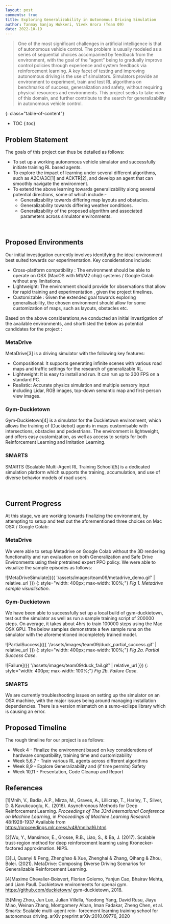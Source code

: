 ```yaml
---
layout: post
comments: true
title: Exploring Generalizability in Autonomous Driving Simulation
author: Tanmay Sanjay Hukkeri, Vivek Arora (Team 09)
date: 2022-10-19
---
```



> One of the most significant challenges in artificial intelligence is that of autonomous vehicle control. The problem is usually modeled as a series of sequential choices accompanied by feedback from the environment, with the goal of the “agent” being to gradually improve control policies through experience and system feedback via reinforcement learning. A key facet of testing and improving autonomous driving is the use of simulators. Simulators provide an environment to experiment, train and test RL algorithms on benchmarks of success, generalization and safety, without requiring physical resources and environments. This project seeks to take view of this domain, and further contribute to the search for generalizability in autonomous vehicle control.


<!--more-->
{: class="table-of-content"}
* TOC
{:toc}

## Problem Statement
The goals of this project can thus be detailed as follows:
- To set up a working autonomous vehicle simulator and successfully initiate training RL based agents.
- To explore the impact of learning under several different algorithms, such as A2C/A3C[1] and ACKTR[2], and develop an agent that can smoothly navigate the environment.
- To extend the above learning towards generalizability along several potential directions, some of which include:-
    - Generalizability towards differing map layouts and obstacles.
    - Generalizability towards differing weather conditions.
    - Generalizability of the proposed algorithm and associated parameters across simulator environments.

<br/>

## Proposed Environments

Our initial investigation currently involves identifying the ideal environment best suited towards our experimentation. Key considerations include:
- Cross-platform compatibility :  The environment should be able to operate on OSX (MacOS with M1/M2 chip) systems / Google Colab without any limitations.
- Lightweight: The environment should provide for observations that allow for rapid training and experimentation , given the project timelines.
- Customizable : Given the extended goal towards exploring generalisability, the chosen environment should allow for some customization of maps, such as layouts, obstacles etc. 

Based on the above considerations,we conducted an initial investigation of the available environments, and shortlisted the below as potential candidates for the project :

### MetaDrive 
MetaDrive[3] is a driving simulator with the following key features:
- Compositional: It supports generating infinite scenes with various road maps and traffic settings for the research of generalizable RL.
- Lightweight: It is easy to install and run. It can run up to 300 FPS on a standard PC.
- Realistic: Accurate physics simulation and multiple sensory input including Lidar, RGB images, top-down semantic map and first-person view images.

### Gym-Duckietown
Gym-Duckietown[4] is a simulator for the Duckietown environment, which allows the training of (Duckiebot) agents in maps customisable with intersections, obstacles and pedestrians.
The environment is lightweight, and offers easy customization, as well as access to scripts for both Reinforcement Learning and Imitation Learning.


### SMARTS
SMARTS (Scalable Multi-Agent RL Training School)[5] is a dedicated simulation platform which supports the training, accumulation, and use of diverse behavior models of road users.

<br/>

## Current Progress

At this stage, we are working towards finalizing the environment, by attempting to setup and test out the aforementioned three choices on Mac OSX / Google Colab:

### MetaDrive 
We were able to setup Metadrive on Google Colab without the 3D rendering functionality and run evaluation on both Generalization and Safe Drive Environments using their pretrained expert PPO policy. We were able to visualize the sample episodes as follows:

![MetaDriveSimulate]({{ '/assets/images/team09/metadrive_demo.gif' | relative_url }})
{: style="width: 400px; max-width: 100%;"}
*Fig 1. Metadrive sample visualisation*.

### Gym-Duckietown
We have been able to successfully set up a local build of gym-duckietown, test out the simulator as well as run a sample training script of 200000 steps. 
On average, it takes about 4hrs to train 100000 steps using the Mac OSX GPU.
The below samples demonstrate a few sample runs on the simulator with the aforementioned incompletely trained model.

![PartialSuccess]({{ '/assets/images/team09/duck_partial_success.gif' | relative_url }})
{: style="width: 400px; max-width: 100%;"}
*Fig 2a. Partial Success Case*.


![Failure]({{ '/assets/images/team09/duck_fail.gif' | relative_url }})
{: style="width: 400px; max-width: 100%;"}
*Fig 2b. Failure Case*.


### SMARTS
We are currently troubleshooting issues on setting up the simulator on an OSX machine, with the major issues being around managing installation dependencies. There is a version mismatch on a sumo-eclispe library which is causing an error. 

## Proposed Timeline

The rough timeline for our project is as follows:
- Week 4 - Finalize the environment based on key considerations of hardware compatibility, training time and customizability
- Week 5,6,7 - Train various RL agents across different algorithms
- Week 8,9 - Explore Generalizability and (if time permits) Safety
- Week 10,11 - Presentation, Code Cleanup and Report


## References
[1]Mnih, V., Badia, A.P., Mirza, M., Graves, A., Lillicrap, T., Harley, T., Silver, D. &amp; Kavukcuoglu, K.. (2016). Asynchronous Methods for Deep Reinforcement Learning. <i>Proceedings of The 33rd International Conference on Machine Learning</i>, in <i>Proceedings of Machine Learning Research</i> 48:1928-1937 Available from https://proceedings.mlr.press/v48/mniha16.html.  

[2]Wu, Y., Mansimov, E., Grosse, R.B., Liao, S., & Ba, J. (2017). Scalable trust-region method for deep reinforcement learning using Kronecker-factored approximation. NIPS.  

[3]Li, Quanyi & Peng, Zhenghao & Xue, Zhenghai & Zhang, Qihang & Zhou, Bolei. (2021). MetaDrive: Composing Diverse Driving Scenarios for Generalizable Reinforcement Learning.  

[4]Maxime Chevalier-Boisvert, Florian Golemo, Yanjun Cao, Bhairav Mehta, and Liam
Paull. Duckietown environments for openai gym. https://github.com/duckietown/
gym-duckietown, 2018.  

[5]Ming Zhou, Jun Luo, Julian Villella, Yaodong Yang, David Rusu, Jiayu Miao, Weinan Zhang,
Montgomery Alban, Iman Fadakar, Zheng Chen, et al. Smarts: Scalable multi-agent rein-
forcement learning training school for autonomous driving. arXiv preprint arXiv:2010.09776,
2020
